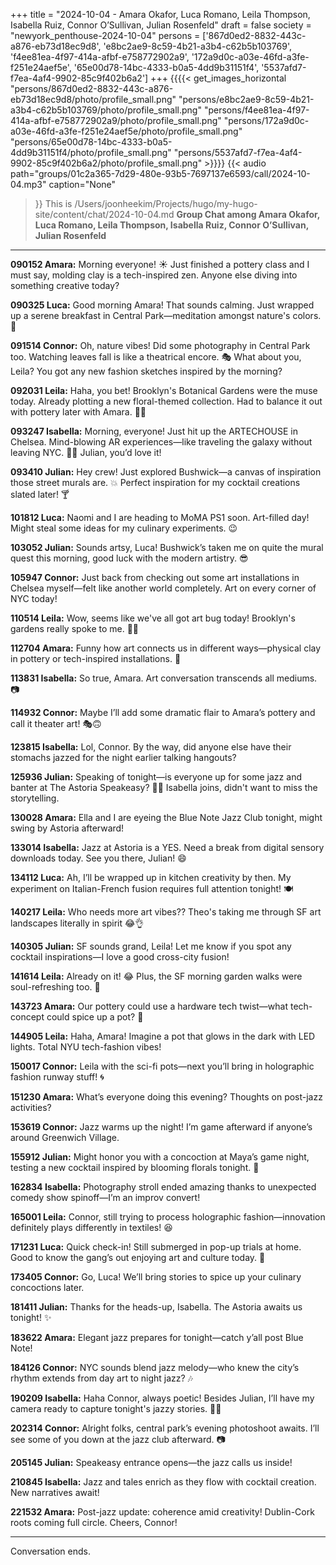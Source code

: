 +++
title = "2024-10-04 - Amara Okafor, Luca Romano, Leila Thompson, Isabella Ruiz, Connor O’Sullivan, Julian Rosenfeld"
draft = false
society = "newyork_penthouse-2024-10-04"
persons = ['867d0ed2-8832-443c-a876-eb73d18ec9d8', 'e8bc2ae9-8c59-4b21-a3b4-c62b5b103769', 'f4ee81ea-4f97-414a-afbf-e758772902a9', '172a9d0c-a03e-46fd-a3fe-f251e24aef5e', '65e00d78-14bc-4333-b0a5-4dd9b31151f4', '5537afd7-f7ea-4af4-9902-85c9f402b6a2']
+++
{{{{< get_images_horizontal "persons/867d0ed2-8832-443c-a876-eb73d18ec9d8/photo/profile_small.png" "persons/e8bc2ae9-8c59-4b21-a3b4-c62b5b103769/photo/profile_small.png" "persons/f4ee81ea-4f97-414a-afbf-e758772902a9/photo/profile_small.png" "persons/172a9d0c-a03e-46fd-a3fe-f251e24aef5e/photo/profile_small.png" "persons/65e00d78-14bc-4333-b0a5-4dd9b31151f4/photo/profile_small.png" "persons/5537afd7-f7ea-4af4-9902-85c9f402b6a2/photo/profile_small.png" >}}}}
{{< audio
    path="groups/01c2a365-7d29-480e-93b5-7697137e6593/call/2024-10-04.mp3" 
    caption="None"
>}}
This is /Users/joonheekim/Projects/hugo/my-hugo-site/content/chat/2024-10-04.md
**Group Chat among Amara Okafor, Luca Romano, Leila Thompson, Isabella Ruiz, Connor O’Sullivan, Julian Rosenfeld**

---

**090152 Amara:** Morning everyone! ☀️ Just finished a pottery class and I must say, molding clay is a tech-inspired zen. Anyone else diving into something creative today?

**090325 Luca:** Good morning Amara! That sounds calming. Just wrapped up a serene breakfast in Central Park—meditation amongst nature's colors. 🍂

**091514 Connor:** Oh, nature vibes! Did some photography in Central Park too. Watching leaves fall is like a theatrical encore. 🎭 What about you, Leila? You got any new fashion sketches inspired by the morning?

**092031 Leila:** Haha, you bet! Brooklyn's Botanical Gardens were the muse today. Already plotting a new floral-themed collection. Had to balance it out with pottery later with Amara. 🌸👗

**093247 Isabella:** Morning, everyone! Just hit up the ARTECHOUSE in Chelsea. Mind-blowing AR experiences—like traveling the galaxy without leaving NYC. 🚀🌌 Julian, you’d love it!

**093410 Julian:** Hey crew! Just explored Bushwick—a canvas of inspiration those street murals are. 💥 Perfect inspiration for my cocktail creations slated later! 🍸

**101812 Luca:** Naomi and I are heading to MoMA PS1 soon. Art-filled day! Might steal some ideas for my culinary experiments. 😉

**103052 Julian:** Sounds artsy, Luca! Bushwick’s taken me on quite the mural quest this morning, good luck with the modern artistry. 😎

**105947 Connor:** Just back from checking out some art installations in Chelsea myself—felt like another world completely. Art on every corner of NYC today!

**110514 Leila:** Wow, seems like we've all got art bug today! Brooklyn's gardens really spoke to me. 🌿✨

**112704 Amara:** Funny how art connects us in different ways—physical clay in pottery or tech-inspired installations. 🤔

**113831 Isabella:** So true, Amara. Art conversation transcends all mediums. 📷

**114932 Connor:** Maybe I’ll add some dramatic flair to Amara’s pottery and call it theater art! 🎭🙃

**123815 Isabella:** Lol, Connor. By the way, did anyone else have their stomachs jazzed for the night earlier talking hangouts?

**125936 Julian:** Speaking of tonight—is everyone up for some jazz and banter at The Astoria Speakeasy? 🎷💬 Isabella joins, didn't want to miss the storytelling.

**130028 Amara:** Ella and I are eyeing the Blue Note Jazz Club tonight, might swing by Astoria afterward!

**133014 Isabella:** Jazz at Astoria is a YES. Need a break from digital sensory downloads today. See you there, Julian! 😄

**134112 Luca:** Ah, I’ll be wrapped up in kitchen creativity by then. My experiment on Italian-French fusion requires full attention tonight! 🍽️

**140217 Leila:** Who needs more art vibes?? Theo's taking me through SF art landscapes literally in spirit 😂👌 

**140305 Julian:** SF sounds grand, Leila! Let me know if you spot any cocktail inspirations—I love a good cross-city fusion!

**141614 Leila:** Already on it! 😂 Plus, the SF morning garden walks were soul-refreshing too. 🌼

**143723 Amara:** Our pottery could use a hardware tech twist—what tech-concept could spice up a pot? 🤔

**144905 Leila:** Haha, Amara! Imagine a pot that glows in the dark with LED lights. Total NYU tech-fashion vibes!

**150017 Connor:** Leila with the sci-fi pots—next you’ll bring in holographic fashion runway stuff! 🌀

**151230 Amara:** What’s everyone doing this evening? Thoughts on post-jazz activities?

**153619 Connor:** Jazz warms up the night! I’m game afterward if anyone’s around Greenwich Village.

**155912 Julian:** Might honor you with a concoction at Maya’s game night, testing a new cocktail inspired by blooming florals tonight. 🍹

**162834 Isabella:** Photography stroll ended amazing thanks to unexpected comedy show spinoff—I’m an improv convert!

**165001 Leila:** Connor, still trying to process holographic fashion—innovation definitely plays differently in textiles! 😆

**171231 Luca:** Quick check-in! Still submerged in pop-up trials at home. Good to know the gang’s out enjoying art and culture today. 🙌

**173405 Connor:** Go, Luca! We’ll bring stories to spice up your culinary concoctions later.

**181411 Julian:** Thanks for the heads-up, Isabella. The Astoria awaits us tonight! ✨ 

**183622 Amara:** Elegant jazz prepares for tonight—catch y’all post Blue Note!

**184126 Connor:** NYC sounds blend jazz melody—who knew the city’s rhythm extends from day art to night jazz? 🎶

**190209 Isabella:** Haha Connor, always poetic! Besides Julian, I’ll have my camera ready to capture tonight's jazzy stories. 🎷📸

**202314 Connor:** Alright folks, central park’s evening photoshoot awaits. I’ll see some of you down at the jazz club afterward. 📷

**205145 Julian:** Speakeasy entrance opens—the jazz calls us inside! 

**210845 Isabella:** Jazz and tales enrich as they flow with cocktail creation. New narratives await!

**221532 Amara:** Post-jazz update: coherence amid creativity! Dublin-Cork roots coming full circle. Cheers, Connor!

---

Conversation ends.
